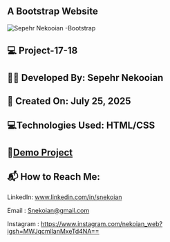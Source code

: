 ## A Bootstrap Website


![Sepehr Nekooian -Bootstrap](https://github.com/user-attachments/assets/df3d276b-37d6-4c73-ba24-e4f213e12189)


## 💻 Project-17-18

## 👨‍💻 Developed By: Sepehr Nekooian

## 📅 Created On: July 25, 2025

## 💻Technologies Used: HTML/CSS 

## 🔗[Demo Project](https://sepehrnekooian.github.io/Bootstrap-Web/index.bootstrap.html)

## 📬 How to Reach Me:

LinkedIn: www.linkedin.com/in/snekoian

Email : Snekoian@gmail.com

Instagram : https://www.instagram.com/nekoian_web?igsh=MWJqcmllanMxeTd4NA==

